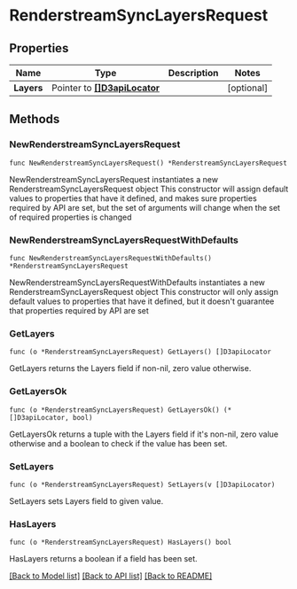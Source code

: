 # RenderstreamSyncLayersRequest

## Properties

Name | Type | Description | Notes
------------ | ------------- | ------------- | -------------
**Layers** | Pointer to [**[]D3apiLocator**](D3apiLocator.md) |  | [optional] 

## Methods

### NewRenderstreamSyncLayersRequest

`func NewRenderstreamSyncLayersRequest() *RenderstreamSyncLayersRequest`

NewRenderstreamSyncLayersRequest instantiates a new RenderstreamSyncLayersRequest object
This constructor will assign default values to properties that have it defined,
and makes sure properties required by API are set, but the set of arguments
will change when the set of required properties is changed

### NewRenderstreamSyncLayersRequestWithDefaults

`func NewRenderstreamSyncLayersRequestWithDefaults() *RenderstreamSyncLayersRequest`

NewRenderstreamSyncLayersRequestWithDefaults instantiates a new RenderstreamSyncLayersRequest object
This constructor will only assign default values to properties that have it defined,
but it doesn't guarantee that properties required by API are set

### GetLayers

`func (o *RenderstreamSyncLayersRequest) GetLayers() []D3apiLocator`

GetLayers returns the Layers field if non-nil, zero value otherwise.

### GetLayersOk

`func (o *RenderstreamSyncLayersRequest) GetLayersOk() (*[]D3apiLocator, bool)`

GetLayersOk returns a tuple with the Layers field if it's non-nil, zero value otherwise
and a boolean to check if the value has been set.

### SetLayers

`func (o *RenderstreamSyncLayersRequest) SetLayers(v []D3apiLocator)`

SetLayers sets Layers field to given value.

### HasLayers

`func (o *RenderstreamSyncLayersRequest) HasLayers() bool`

HasLayers returns a boolean if a field has been set.


[[Back to Model list]](../README.md#documentation-for-models) [[Back to API list]](../README.md#documentation-for-api-endpoints) [[Back to README]](../README.md)


